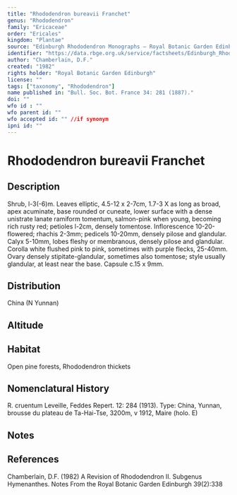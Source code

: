 ```yaml
---
title: "Rhododendron bureavii Franchet"
genus: "Rhododendron"
family: "Ericaceae"
order: "Ericales"
kingdom: "Plantae"
source: "Edinburgh Rhododendron Monographs – Royal Botanic Garden Edinburgh"
identifier: "https://data.rbge.org.uk/service/factsheets/Edinburgh_Rhododendron_Monographs.xhtml"
author: "Chamberlain, D.F."
created: "1982"
rights holder: "Royal Botanic Garden Edinburgh"
license: ""
tags: ["taxonomy", "Rhododendron"]
name published in: "Bull. Soc. Bot. France 34: 281 (1887)."
doi: ""
wfo id : ""
wfo parent id: ""
wfo accepted id: "" //if synonym                      
ipni id: ""
---
```


                       

# Rhododendron bureavii Franchet

## Description
Shrub, l-3(-6)m. Leaves elliptic, 4.5-12 x 2-7cm, 1.7-3 X as long as broad, apex acuminate, base rounded or cuneate, lower surface with a dense unistrate lanate ramiform tomentum, salmon-pink when young, becoming rich rusty red; petioles l-2cm, densely tomentose. Inflorescence 10-20-flowered; rhachis 2-3mm; pedicels 10-20mm, densely pilose and glandular. Calyx 5-10mm, lobes fleshy or membranous, densely pilose and glandular. Corolla white flushed pink to pink, sometimes with purple flecks, 25-40mm. Ovary densely stipitate-glandular, sometimes also tomentose; style usually glandular, at least near the base. Capsule c.15 x 9mm.

## Distribution
China (N Yunnan)

## Altitude


## Habitat
Open pine forests, Rhododendron thickets

## Nomenclatural History
R. cruentum Leveille, Feddes Repert. 12: 284 (1913). Type: China, Yunnan, brousse du plateau de Ta-Hai-Tse, 3200m, v 1912, Maire (holo. E)
                       
## Notes


## References

Chamberlain, D.F. (1982) A Revision of Rhododendron II. Subgenus Hymenanthes. Notes From the Royal Botanic Garden Edinburgh 39(2):338
